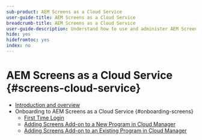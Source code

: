 ```yaml
---
sub-product: AEM Screens as a Cloud Service
user-guide-title: AEM Screens as a Cloud Service
breadcrumb-title: AEM Screens as a Cloud Service
user-guide-description: Understand how to use and administer AEM Screens as a Cloud Service.
hide: yes
hidefromtoc: yes
index: no
---
```


# AEM Screens as a Cloud Service {#screens-cloud-service}

+ [Introduction and overview](introduction.md)
+ Onboarding to AEM Screens as a Cloud Service {#onboarding-screens}
  + [First Time Login](/help/screens-cloud/onboarding-screens-cloud/first-time-login-screens-cloud.md)
  + [Adding Screens Add-on to a New Program in Cloud Manager](/help/screens-cloud/onboarding-screens-cloud/add-on-new-program-screens-cloud.md)
  + [Adding Screens Add-on to an Existing Program in Cloud Manager](/help/screens-cloud/onboarding-screens-cloud/add-on-existing-program-screens-cloud.md)
